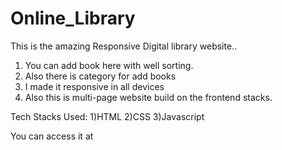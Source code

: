 # Online_Library
This is the amazing Responsive Digital library website..
1) You can add book here with well sorting.
2) Also there is category for add books 
3) I made it responsive in all devices 
4) Also this is multi-page website build on the frontend stacks.

Tech Stacks Used:
1)HTML
2)CSS
3)Javascript

You can access it at 
